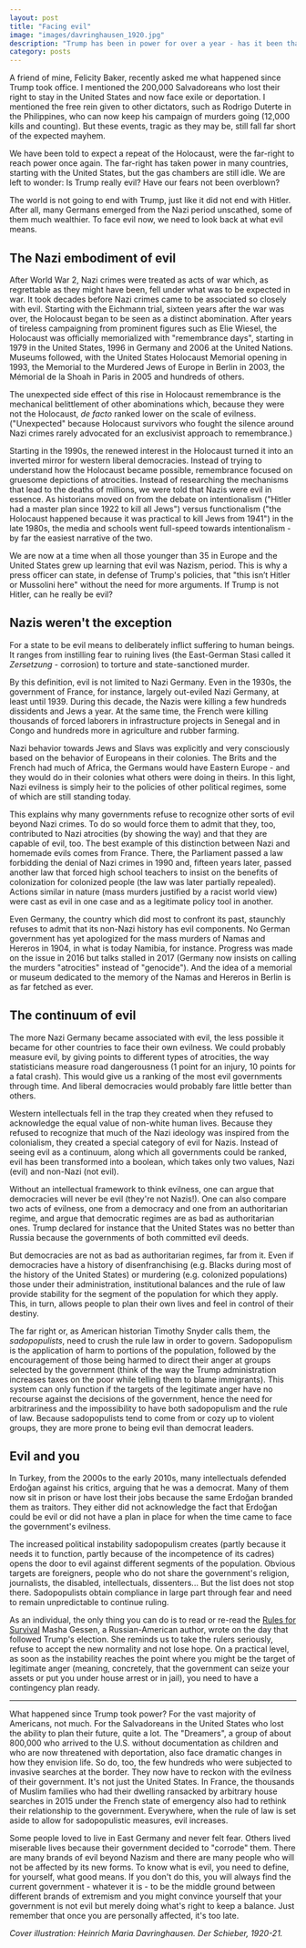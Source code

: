 ```yaml
---
layout: post
title: "Facing evil"
image: "images/davringhausen_1920.jpg"
description: "Trump has been in power for over a year - has it been that bad?"
category: posts
---
```


A friend of mine, Felicity Baker,<note content="Not her real name."> recently asked me what happened since Trump took office. I mentioned the 200,000 Salvadoreans who lost their right to stay in the United States and now face exile or deportation.<note content="[How will El Salvador cope with deportees from America?](https://www.economist.com/news/americas/21734477-united-states-wants-expel-up-200000-salvadoreans-both-they-and-their-home-country)., _The Economist_, 11 January 2018."> I mentioned the free rein given to other dictators, such as Rodrigo Duterte in the Philippines, who can now keep his campaign of murders going (12,000 kills and counting<note content="[Philippines, Events of 2017](https://www.hrw.org/world-report/2018/country-chapters/philippines), Human Rights Watch, January 2018.">). But these events, tragic as they may be, still fall far short of the expected mayhem.

We have been told to expect a repeat of the Holocaust, were the far-right to reach power once again.<note content="In March 2018, German Member of Bundestag Johann Saathoff held [a beautiful speech](https://youtu.be/85FPjbTHAMQ?t=3m40s) in which he said 'Who lives in fear curls up in nationalism, and we all know where that leads,' for instance."> The far-right has taken power in many countries, starting with the United States, but the gas chambers are still idle. We are left to wonder: Is Trump really evil? Have our fears not been overblown?

The world is not going to end with Trump, just like it did not end with Hitler. After all, many Germans emerged from the Nazi period unscathed, some of them much wealthier. To face evil now, we need to look back at what evil means.

## The Nazi embodiment of evil

After World War 2, Nazi crimes were treated as acts of war which, as regrettable as they might have been, fell under what was to be expected in war. It took decades before Nazi crimes came to be associated so closely with evil. Starting with the Eichmann trial, sixteen years after the war was over, the Holocaust began to be seen as a distinct abomination. After years of tireless campaigning from prominent figures such as Elie Wiesel, the Holocaust was officially memorialized with "remembrance days", starting in 1979 in the United States, 1996 in Germany and 2006 at the United Nations. Museums followed, with the United States Holocaust Memorial opening in 1993, the Memorial to the Murdered Jews of Europe in Berlin in 2003, the Mémorial de la Shoah in Paris in 2005 and hundreds of others.

The unexpected side effect of this rise in Holocaust remembrance is the mechanical belittlement of other abominations which, because they were not the Holocaust, _de facto_ ranked lower on the scale of evilness.<note content="Some follow this line of thought to argue that Holocaust studies have become a self-serving 'industry', such as Finklestein, Norman. _The Holocaust Industry._ (2000). Finklestein's work is much too close to Holocaust deniers to be of any interest."> ("Unexpected" because Holocaust survivors who fought the silence around Nazi crimes rarely advocated for an exclusivist approach to remembrance.)

Starting in the 1990s, the renewed interest in the Holocaust turned it into an inverted mirror for western liberal democracies. Instead of trying to understand how the Holocaust became possible, remembrance focused on gruesome depictions of atrocities. Instead of researching the mechanisms that lead to the deaths of millions, we were told that Nazis were evil in essence. As historians moved on from the debate on intentionalism ("Hitler had a master plan since 1922 to kill all Jews") versus functionalism ("the Holocaust happened because it was practical to kill Jews from 1941") in the late 1980s, the media and schools went full-speed towards intentionalism - by far the easiest narrative of the two.

We are now at a time when all those younger than 35 in Europe and the United States grew up learning that evil was Nazism, period. This is why a press officer can state, in defense of Trump's policies, that "this isn’t Hitler or Mussolini here" without the need for more arguments.<note content="[Silicon Valley Warms to Trump After a Chilly Start](https://www.nytimes.com/2018/03/30/technology/silicon-valley-trump.html), New York Times, 30 March 2018."> If Trump is not Hitler, can he really be evil?

## Nazis weren't the exception

For a state to be evil means to deliberately inflict suffering to human beings. It ranges from instilling fear to ruining lives (the East-German Stasi called it _Zersetzung_ - corrosion) to torture and state-sanctioned murder.

By this definition, evil is not limited to Nazi Germany. Even in the 1930s, the government of France, for instance, largely out-eviled Nazi Germany, at least until 1939. During this decade, the Nazis were killing a few hundreds dissidents and Jews a year. At the same time, the French were killing thousands of forced laborers in infrastructure projects in Senegal and in Congo<note content="For an example in Congo: [La ligne Congo-Océan : une traverse, un mort](https://www.geo.fr/photos/reportages-geo/l-afrique-au-temps-des-colonies-la-ligne-congo-ocean-une-traverse-un-mort-161171), Geo.fr, 16 May 2016."> and hundreds more in agriculture and rubber farming.

Nazi behavior towards Jews and Slavs was explicitly and very consciously based on the behavior of Europeans in their colonies. The Brits and the French had much of Africa, the Germans would have Eastern Europe - and they would do in their colonies what others were doing in theirs.<note content="For the colonial thinking of the NSDAP, read Snyder, Timothy. _Black earth: the Holocaust as history and warning._ Tim Duggan Books, 2016."> In this light, Nazi evilness is simply heir to the policies of other political regimes, some of which are still standing today.

This explains why many governments refuse to recognize other sorts of evil beyond Nazi crimes. To do so would force them to admit that they, too, contributed to Nazi atrocities (by showing the way) and that they are capable of evil, too. The best example of this distinction between Nazi and homemade evils comes from France. There, the Parliament passed a law forbidding the denial of Nazi crimes in 1990 and, fifteen years later, passed another law that forced high school teachers to insist on the benefits of colonization for colonized people (the law was later partially repealed).<note content="The law in question is called [Loi n° 2005-158 du 23 février 2005 portant reconnaissance de la Nation et contribution nationale en faveur des Français rapatriés](https://www.legifrance.gouv.fr/affichTexte.do?cidTexte=JORFTEXT000000444898&dateTexte=20180402)."> Actions similar in nature (mass murders justified by a racist world view) were cast as evil in one case and as a legitimate policy tool in another.<note content="Assuming that there were positive aspects to colonization, lawmakers implied that the colonialist system, of which forced labor was an inherent part, must have had legitimate goals.">

Even Germany, the country which did most to confront its past, staunchly refuses to admit that its non-Nazi history has evil components. No German government has yet apologized for the mass murders of Namas and Hereros in 1904, in what is today Namibia, for instance. Progress was made on the issue in 2016 but talks stalled in 2017 (Germany now insists on calling the murders "atrocities" instead of "genocide").<note content="[Genozid in Namibia: Bewegt sich Deutschland?](http://www.dw.com/de/genozid-in-namibia-bewegt-sich-deutschland/a-41376907). Deutsche Welle, 14 November 2017."> And the idea of a memorial or museum dedicated to the memory of the Namas and Hereros in Berlin is as far fetched as ever.

## The continuum of evil

The more Nazi Germany became associated with evil, the less possible it became for other countries to face their own evilness. We could probably measure evil, by giving points to different types of atrocities, the way statisticians measure road dangerousness (1 point for an injury, 10 points for a fatal crash). This would give us a ranking of the most evil governments through time. And liberal democracies would probably fare little better than others.

Western intellectuals fell in the trap they created when they refused to acknowledge the equal value of non-white human lives. Because they refused to recognize that much of the Nazi ideology was inspired from the colonialism, they created a special category of evil for Nazis. Instead of seeing evil as a continuum, along which all governments could be ranked, evil has been transformed into a boolean, which takes only two values, Nazi (evil) and non-Nazi (not evil).

Without an intellectual framework to think evilness, one can argue that democracies will never be evil (they're not Nazis!). One can also compare two acts of evilness, one from a democracy and one from an authoritarian regime, and argue that democratic regimes are as bad as authoritarian ones. Trump declared for instance that the United States was no better than Russia because the governments of both committed evil deeds.<note content="[According to Trump, the U.S. is no better than Russia](http://www.latimes.com/opinion/op-ed/la-oe-goldberg-trump-moral-equivalency-putin-20170206-story.html), _LA Times_, 6 February 2017.">

But democracies are not as bad as authoritarian regimes, far from it. Even if democracies have a history of disenfranchising (e.g. Blacks during most of the history of the United States) or murdering (e.g. colonized populations) those under their administration, institutional balances and the rule of law provide stability for the segment of the population for which they apply. This, in turn, allows people to plan their own lives and feel in control of their destiny.

The far right or, as American historian Timothy Snyder calls them, the _sadopopulists_,<note content="Watch [Timothy Snyder Speaks, ep. 4: Sadopopulism](https://www.youtube.com/watch?v=oOjJtEkKMX4&feature=youtu.be) for Snyder's introduction of the concept."> need to crush the rule law in order to govern. Sadopopulism is the application of harm to portions of the population, followed by the encouragement of those being harmed to direct their anger at groups selected by the government (think of the way the Trump administration increases taxes on the poor while telling them to blame immigrants). This system can only function if the targets of the legitimate anger have no recourse against the decisions of the government, hence the need for arbitrariness and the impossibility to have both sadopopulism and the rule of law. Because sadopopulists tend to come from or cozy up to violent groups, they are more prone to being evil than democrat leaders.

## Evil and you

In Turkey, from the 2000s to the early 2010s, many intellectuals defended Erdoğan against his critics, arguing that he was a democrat. Many of them now sit in prison or have lost their jobs because the same Erdoğan branded them as traitors.<note content="For a comprehensive update on the recent history of Turkey: Rogg, Inga. _Türkei, die unfertige Nation: Erdogans Traum vom Osmanischen Reich_, Orell Füssli (2017)."> They either did not acknowledge the fact that Erdoğan could be evil or did not have a plan in place for when the time came to face the government's evilness.

The increased political instability sadopopulism creates (partly because it needs it to function, partly because of the incompetence of its cadres) opens the door to evil against different segments of the population. Obvious targets are foreigners, people who do not share the government's religion, journalists, the disabled, intellectuals, dissenters... But the list does not stop there. Sadopopulists obtain compliance in large part through fear and need to remain unpredictable to continue ruling.

As an individual, the only thing you can do is to read or re-read the [Rules for Survival](http://www.nybooks.com/daily/2016/11/10/trump-election-autocracy-rules-for-survival/) Masha Gessen, a Russian-American author, wrote on the day that followed Trump's election. She reminds us to take the rulers seriously, refuse to accept the new normality and not lose hope. On a practical level, as soon as the instability reaches the point where you might be the target of legitimate anger (meaning, concretely, that the government can seize your assets or put you under house arrest or in jail), you need to have a contingency plan ready.

***

What happened since Trump took power? For the vast majority of Americans, not much. For the Salvadoreans in the United States who lost the ability to plan their future, quite a lot. The "Dreamers", a group of about 800,000 who arrived to the U.S. without documentation as children and who are now threatened with deportation, also face dramatic changes in how they envision life.<note content="For some context on Dreamers: [What Is DACA? Who Are the Dreamers? Here Are Some Answers](https://www.nytimes.com/2018/01/23/us/daca-dreamers-shutdown.html), New York Times, 23 January 2018."> So do, too, the few hundreds who were subjected to invasive searches at the border.<note content="Read, for instance, this story of a man blocked at the border in early 2017: [US Customs block Canadian man after reading his Scruff profile](https://www.dailyxtra.com/us-customs-block-canadian-man-after-reading-his-scruff-profile-73048), Xtra, 20 February 2017."> They now have to reckon with the evilness of their government. It's not just the United States. In France, the thousands of Muslim families who had their dwelling ransacked by arbitrary house searches in 2015 under the French state of emergency also had to rethink their relationship to the government. Everywhere, when the rule of law is set aside to allow for sadopopulistic measures, evil increases.

Some people loved to live in East Germany and never felt fear. Others lived miserable lives because their government decided to "corrode" them. There are many brands of evil beyond Nazism and there are many people who will not be affected by its new forms. To know what is evil, you need to define, for yourself, what good means. If you don't do this, you will always find the current government - whatever it is - to be the middle ground between different brands of extremism and you might convince yourself that your government is not evil but merely doing what's right to keep a balance. Just remember that once you are personally affected, it's too late.

_Cover illustration: Heinrich Maria Davringhausen. Der Schieber, 1920-21._
